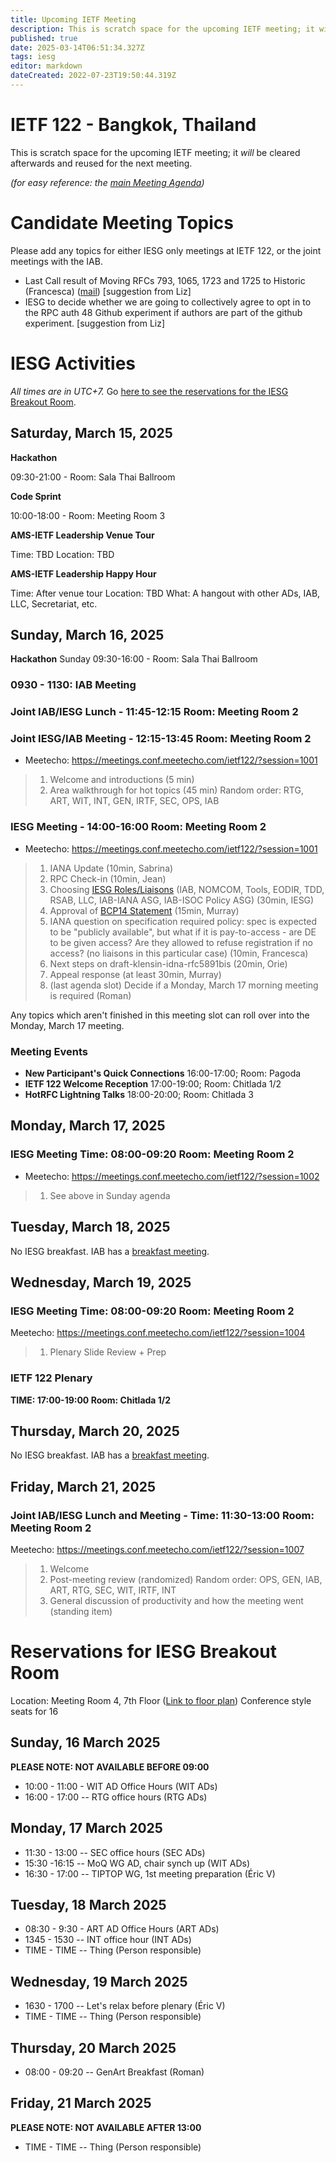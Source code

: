 ```yaml
---
title: Upcoming IETF Meeting
description: This is scratch space for the upcoming IETF meeting; it will be cleared afterwards and reused for the next meeting.
published: true
date: 2025-03-14T06:51:34.327Z
tags: iesg
editor: markdown
dateCreated: 2022-07-23T19:50:44.319Z
---
```


# IETF 122 - Bangkok, Thailand
This is scratch space for the upcoming IETF meeting; it *will* be cleared afterwards and reused for the next meeting. 

*(for easy reference: the [main Meeting Agenda](https://datatracker.ietf.org/meeting/agenda/))*

# Candidate Meeting Topics
Please add any topics for either IESG only meetings at IETF 122, or the joint meetings with the IAB.

- Last Call result of Moving RFCs 793, 1065, 1723 and 1725 to Historic (Francesca) ([mail](https://mailarchive.ietf.org/arch/msg/iesg/xpgD8bNtS4IAZPjrEGFAkCe6rvE/)) [suggestion from Liz]
- IESG to decide whether we are going to collectively agree to opt in  to the RPC auth 48 Github experiment if authors are part of the github experiment. [suggestion from Liz]

# IESG Activities
*All times are in UTC+7.* Go [here to see the reservations for the IESG Breakout Room](#IESGBreakoutRoom).

## Saturday, March 15, 2025

**Hackathon**

09:30-21:00 - Room: Sala Thai Ballroom

**Code Sprint**

10:00-18:00 - Room: Meeting Room 3
 

**AMS-IETF Leadership Venue Tour**

Time: TBD
Location: TBD

**AMS-IETF Leadership Happy Hour**

Time: After venue tour
Location: TBD
What: A hangout with other ADs, IAB, LLC, Secretariat, etc.

## Sunday, March 16, 2025

 **Hackathon**
 Sunday 09:30-16:00 - Room: Sala Thai Ballroom
  

### 0930 - 1130: IAB Meeting

### Joint IAB/IESG Lunch - 11:45-12:15 Room: Meeting Room 2

### Joint IESG/IAB Meeting - 12:15-13:45 Room: Meeting Room 2

* Meetecho: https://meetings.conf.meetecho.com/ietf122/?session=1001
>1. Welcome and introductions (5 min)
>2. Area walkthrough for hot topics (45 min)
    Random order: RTG, ART, WIT, INT, GEN, IRTF, SEC, OPS, IAB


### IESG Meeting - 14:00-16:00 Room: Meeting Room 2

* Meetecho: https://meetings.conf.meetecho.com/ietf122/?session=1001

>1.  IANA Update (10min, Sabrina)
>2.  RPC Check-in (10min, Jean)
>3.  Choosing [IESG Roles/Liaisons](https://wiki.ietf.org/group/iesg) (IAB, NOMCOM, Tools, EODIR, TDD, RSAB, LLC, IAB-IANA ASG, IAB-ISOC Policy ASG) (30min, IESG)
>4.  Approval of [BCP14 Statement](https://docs.google.com/document/d/1qW9yk_Y-jMfUNlsfFiPcjyvGLC3RhesfodO9LtlO2JQ/) (15min, Murray)
>5. IANA question on specification required policy: spec is expected to be "publicly available", but what if it is pay-to-access - are DE to be given access? Are they allowed to refuse registration if no access? (no liaisons in this particular case) (10min, Francesca)
>6. Next steps on draft-klensin-idna-rfc5891bis (20min, Orie)
>7. Appeal response (at least 30min, Murray)
>7. (last agenda slot) Decide if a Monday, March 17 morning meeting is required (Roman)

Any topics which aren't finished in this meeting slot can roll over into the Monday, March 17 meeting.

### Meeting Events

- **New Participant's Quick Connections** 16:00-17:00; Room: Pagoda
- **IETF 122 Welcome Reception** 17:00-19:00; Room: Chitlada 1/2
- **HotRFC Lightning Talks** 18:00-20:00; Room: Chitlada 3



## Monday, March 17, 2025

### IESG Meeting Time: 08:00-09:20  Room: Meeting Room 2

* Meetecho: https://meetings.conf.meetecho.com/ietf122/?session=1002
>1. See above in Sunday agenda

 
## Tuesday, March 18, 2025


No IESG breakfast. IAB has a [breakfast meeting](https://wiki.ietf.org/group/iab/Agenda122).


  
## Wednesday, March 19, 2025
### IESG Meeting Time: 08:00-09:20  Room: Meeting Room 2

Meetecho: https://meetings.conf.meetecho.com/ietf122/?session=1004


>1. Plenary Slide Review + Prep


### IETF 122 Plenary 
**TIME: 17:00-19:00 
Room: Chitlada 1/2**
&nbsp;
## Thursday, March 20, 2025

No IESG breakfast. IAB has a [breakfast meeting](https://wiki.ietf.org/group/iab/Agenda122).

## Friday, March 21, 2025

### Joint IAB/IESG Lunch and Meeting - Time: 11:30-13:00 Room: Meeting Room 2

Meetecho: https://meetings.conf.meetecho.com/ietf122/?session=1007


> 1. Welcome
> 2. Post-meeting review (randomized)
    Random order: OPS, GEN, IAB, ART, RTG, SEC, WIT, IRTF, INT
> 3. General discussion of productivity and how the meeting went (standing item)


# <a id="IESGBreakoutRoom"></a>Reservations for IESG Breakout Room

Location: Meeting Room 4, 7th Floor ([Link to floor plan](https://datatracker.ietf.org/meeting/122/floor-plan?room=meeting-room-4))
Conference style seats for 16

## Sunday, 16 March 2025
**PLEASE NOTE: NOT AVAILABLE BEFORE 09:00**

* 10:00 - 11:00 - WIT AD Office Hours (WIT ADs)
* 16:00 - 17:00 -- RTG office hours (RTG ADs)

## Monday, 17 March 2025

* 11:30 - 13:00 -- SEC office hours (SEC ADs)
* 15:30 -16:15 -- MoQ WG AD, chair synch up  (WIT ADs)
* 16:30 - 17:00 -- TIPTOP WG, 1st meeting preparation (Éric V)

## Tuesday, 18 March 2025

* 08:30 - 9:30 - ART AD Office Hours (ART ADs)
* 1345 - 1530 -- INT office hour (INT ADs)
* TIME - TIME -- Thing (Person responsible)


## Wednesday, 19 March 2025

* 1630 - 1700 -- Let's relax before plenary (Éric V)
* TIME - TIME -- Thing (Person responsible)


## Thursday, 20 March 2025

* 08:00 - 09:20 -- GenArt Breakfast (Roman)


## Friday, 21 March 2025
**PLEASE NOTE: NOT AVAILABLE AFTER 13:00**

* TIME - TIME -- Thing (Person responsible)



